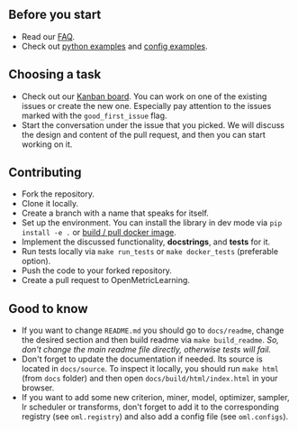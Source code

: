 ## Before you start
* Read our [FAQ](https://github.com/OML-Team/open-metric-learning#faq).
* Check out [python examples](https://github.com/OML-Team/open-metric-learning#get-started-using-python)
  and [config examples](https://github.com/OML-Team/open-metric-learning/tree/main/examples).

## Choosing a task
* Check out our [Kanban board](https://github.com/OML-Team/open-metric-learning/projects/1).
  You can work on one of the existing issues or create the new one.
  Especially pay attention to the issues marked with the `good_first_issue` flag.
* Start the conversation under the issue that you picked. We will discuss the design and content of the pull request, and
  then you can start working on it.

## Contributing
* Fork the repository.
* Clone it locally.
* Create a branch with a name that speaks for itself.
* Set up the environment. You can install the library in dev mode via `pip install -e .`
  or [build / pull docker image](https://github.com/OML-Team/open-metric-learning#installation).
* Implement the discussed functionality, **docstrings**, and **tests** for it.
* Run tests locally via `make run_tests` or `make docker_tests` (preferable option).
* Push the code to your forked repository.
* Create a pull request to OpenMetricLearning.

## Good to know
* If you want to change `README.md` you should go to `docs/readme`, change the desired section and then build
  readme via `make build_readme`. *So, don't change the main readme file directly, otherwise tests will fail.*
* Don't forget to update the documentation if needed. Its source is located in `docs/source`. To inspect
  it locally, you should run `make html` (from `docs` folder) and then open `docs/build/html/index.html` in your
  browser.
* If you want to add some new criterion, miner, model, optimizer, sampler, lr scheduler or transforms, don't forget to
  add it to the corresponding registry (see `oml.registry`) and also add a config file (see `oml.configs`).

